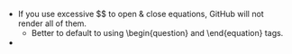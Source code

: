 - If you use excessive $$ to open & close equations, GitHub will not render all of them.
  - Better to default to using \begin{question} and \end{equation} tags.
- 